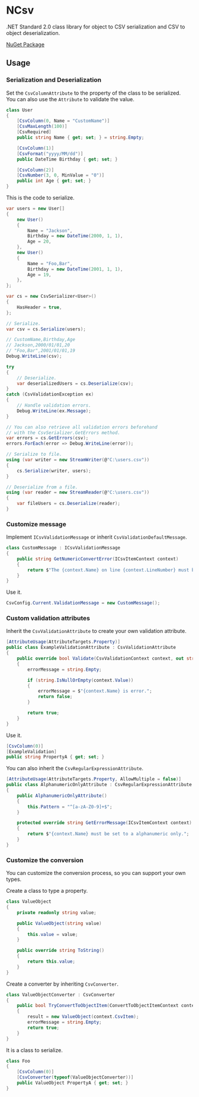# NCsv

.NET Standard 2.0 class library for object to CSV serialization and CSV to object deserialization.

[NuGet Package](https://www.nuget.org/packages/NCsv/)

## Usage

### Serialization and Deserialization

Set the `CsvColumnAttribute` to the property of the class to be serialized.  
You can also use the `Attribute` to validate the value.

``` c#
class User
{
    [CsvColumn(0, Name = "CustomName")]
    [CsvMaxLength(100)]
    [CsvRequired]
    public string Name { get; set; } = string.Empty;

    [CsvColumn(1)]
    [CsvFormat("yyyy/MM/dd")]
    public DateTime Birthday { get; set; }

    [CsvColumn(2)]
    [CsvNumber(3, 0, MinValue = "0")]
    public int Age { get; set; }
}
```

This is the code to serialize.

```c#
var users = new User[]
{
    new User()
    {
        Name = "Jackson",
        Birthday = new DateTime(2000, 1, 1),
        Age = 20,
    },
    new User()
    {
        Name = "Foo,Bar",
        Birthday = new DateTime(2001, 1, 1),
        Age = 19,
    },
};

var cs = new CsvSerializer<User>()
{
    HasHeader = true,
};

// Serialize.
var csv = cs.Serialize(users);

// CustomName,Birthday,Age
// Jackson,2000/01/01,20
// "Foo,Bar",2001/01/01,19
Debug.WriteLine(csv);

try
{
    // Deserialize.
    var deserializedUsers = cs.Deserialize(csv);
}
catch (CsvValidationException ex)
{
    // Handle validation errors.
    Debug.WriteLine(ex.Message);
}

// You can also retrieve all validation errors beforehand
// with the CsvSerializer.GetErrors method.
var errors = cs.GetErrors(csv);
errors.ForEach(error => Debug.WriteLine(error));

// Serialize to file.
using (var writer = new StreamWriter(@"C:\users.csv"))
{
    cs.Serialize(writer, users);
}

// Deserialize from a file.
using (var reader = new StreamReader(@"C:\users.csv"))
{
    var fileUsers = cs.Deserialize(reader);
}
```

### Customize message

Implement `ICsvValidationMessage` or inherit `CsvValidationDefaultMessage`.

```c#
class CustomMessage : ICsvValidationMessage
{
    public string GetNumericConvertError(ICsvItemContext context)
    {
        return $"The {context.Name} on line {context.LineNumber} must be set to a numeric value.";
    }
}
```

Use it.

```c#
CsvConfig.Current.ValidationMessage = new CustomMessage();
```

### Custom validation attributes

Inherit the `CsvValidationAttribute` to create your own validation attribute.

```c#
[AttributeUsage(AttributeTargets.Property)]
public class ExampleValidationAttribute : CsvValidationAttribute
{
    public override bool Validate(CsvValidationContext context, out string errorMessage)
    {
        errorMessage = string.Empty;

        if (string.IsNullOrEmpty(context.Value))
        {
            errorMessage = $"{context.Name} is error.";
            return false;
        }

        return true;
    }
}
```

Use it.

```c#
[CsvColumn(0)]
[ExampleValidation]
public string PropertyA { get; set; }
```

You can also inherit the `CsvRegularExpressionAttribute`.

```c#
[AttributeUsage(AttributeTargets.Property, AllowMultiple = false)]
public class AlphanumericOnlyAttribute : CsvRegularExpressionAttribute
{
    public AlphanumericOnlyAttribute()
    {
        this.Pattern = "^[a-zA-Z0-9]+$";
    }

    protected override string GetErrorMessage(ICsvItemContext context)
    {
        return $"{context.Name} must be set to a alphanumeric only.";
    }
}
```

### Customize the conversion

You can customize the conversion process, so you can support your own types.

Create a class to type a property.

```c#
class ValueObject
{
    private readonly string value;

    public ValueObject(string value)
    {
        this.value = value;
    }

    public override string ToString()
    {
        return this.value;
    }
}
```

Create a converter by inheriting `CsvConverter`.

```c#
class ValueObjectConverter : CsvConverter
{
    public bool TryConvertToObjectItem(ConvertToObjectItemContext context, out object result, out string errorMessage)
    {
        result = new ValueObject(context.CsvItem);
        errorMessage = string.Empty;
        return true;
    }
}
```

It is a class to serialize.

```c#
class Foo
{
    [CsvColumn(0)]
    [CsvConverter(typeof(ValueObjectConverter))]
    public ValueObject PropertyA { get; set; }
}
```

